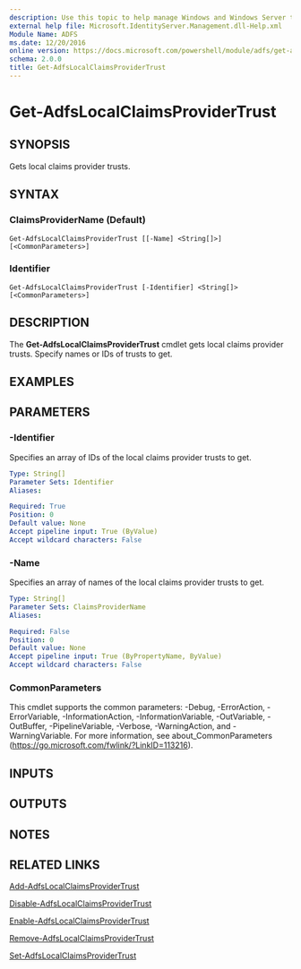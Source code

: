 ```yaml
---
description: Use this topic to help manage Windows and Windows Server technologies with Windows PowerShell.
external help file: Microsoft.IdentityServer.Management.dll-Help.xml
Module Name: ADFS
ms.date: 12/20/2016
online version: https://docs.microsoft.com/powershell/module/adfs/get-adfslocalclaimsprovidertrust?view=windowsserver2019-ps&wt.mc_id=ps-gethelp
schema: 2.0.0
title: Get-AdfsLocalClaimsProviderTrust
---
```


# Get-AdfsLocalClaimsProviderTrust

## SYNOPSIS
Gets local claims provider trusts.

## SYNTAX

### ClaimsProviderName (Default)
```
Get-AdfsLocalClaimsProviderTrust [[-Name] <String[]>] [<CommonParameters>]
```

### Identifier
```
Get-AdfsLocalClaimsProviderTrust [-Identifier] <String[]> [<CommonParameters>]
```

## DESCRIPTION
The **Get-AdfsLocalClaimsProviderTrust** cmdlet gets local claims provider trusts.
Specify names or IDs of trusts to get.

## EXAMPLES

## PARAMETERS

### -Identifier
Specifies an array of IDs of the local claims provider trusts to get.

```yaml
Type: String[]
Parameter Sets: Identifier
Aliases: 

Required: True
Position: 0
Default value: None
Accept pipeline input: True (ByValue)
Accept wildcard characters: False
```

### -Name
Specifies an array of names of the local claims provider trusts to get.

```yaml
Type: String[]
Parameter Sets: ClaimsProviderName
Aliases: 

Required: False
Position: 0
Default value: None
Accept pipeline input: True (ByPropertyName, ByValue)
Accept wildcard characters: False
```

### CommonParameters
This cmdlet supports the common parameters: -Debug, -ErrorAction, -ErrorVariable, -InformationAction, -InformationVariable, -OutVariable, -OutBuffer, -PipelineVariable, -Verbose, -WarningAction, and -WarningVariable. For more information, see about_CommonParameters (https://go.microsoft.com/fwlink/?LinkID=113216).

## INPUTS

## OUTPUTS

## NOTES

## RELATED LINKS

[Add-AdfsLocalClaimsProviderTrust](./Add-AdfsLocalClaimsProviderTrust.md)

[Disable-AdfsLocalClaimsProviderTrust](./Disable-AdfsLocalClaimsProviderTrust.md)

[Enable-AdfsLocalClaimsProviderTrust](./Enable-AdfsLocalClaimsProviderTrust.md)

[Remove-AdfsLocalClaimsProviderTrust](./Remove-AdfsLocalClaimsProviderTrust.md)

[Set-AdfsLocalClaimsProviderTrust](./Set-AdfsLocalClaimsProviderTrust.md)

